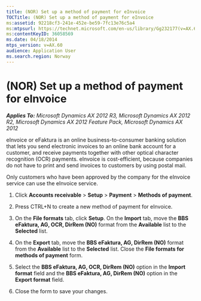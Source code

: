 ```yaml
---
title: (NOR) Set up a method of payment for eInvoice
TOCTitle: (NOR) Set up a method of payment for eInvoice
ms:assetid: 92218cf3-241e-452e-be59-7fc13e76c5a4
ms:mtpsurl: https://technet.microsoft.com/en-us/library/Gg232177(v=AX.60)
ms:contentKeyID: 36058569
ms.date: 04/18/2014
mtps_version: v=AX.60
audience: Application User
ms.search.region: Norway
---
```


# (NOR) Set up a method of payment for eInvoice 


_**Applies To:** Microsoft Dynamics AX 2012 R3, Microsoft Dynamics AX 2012 R2, Microsoft Dynamics AX 2012 Feature Pack, Microsoft Dynamics AX 2012_

eInvoice or eFaktura is an online business-to-consumer banking solution that lets you send electronic invoices to an online bank account for a customer, and receive payments together with other optical character recognition (OCR) payments. eInvoice is cost-efficient, because companies do not have to print and send invoices to customers by using postal mail.

Only customers who have been approved by the company for the eInvoice service can use the eInvoice service.

1.  Click **Accounts receivable** \> **Setup** \> **Payment** \> **Methods of payment**.

2.  Press CTRL+N to create a new method of payment for eInvoice.

3.  On the **File formats** tab, click **Setup**. On the **Import** tab, move the **BBS eFaktura, AG, OCR, DirRem (NO)** format from the **Available** list to the **Selected** list.

4.  On the **Export** tab, move the **BBS eFaktura, AG, DirRem (NO)** format from the **Available** list to the **Selected** list. Close the **File formats for methods of payment** form.

5.  Select the **BBS eFaktura, AG, OCR, DirRem (NO)** option in the **Import format** field and the **BBS eFaktura, AG, DirRem (NO)** option in the **Export format** field.

6.  Close the form to save your changes.

  


